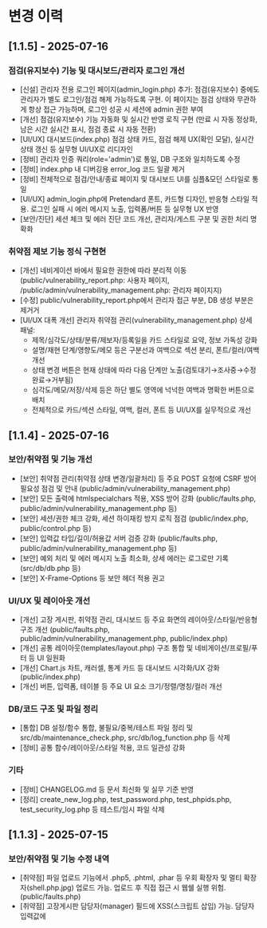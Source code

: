 # 변경 이력

## [1.1.5] - 2025-07-16

### 점검(유지보수) 기능 및 대시보드/관리자 로그인 개선
- [신설] 관리자 전용 로그인 페이지(admin_login.php) 추가: 점검(유지보수) 중에도 관리자가 별도 로그인/점검 해제 가능하도록 구현. 이 페이지는 점검 상태와 무관하게 항상 접근 가능하며, 로그인 성공 시 세션에 admin 권한 부여
- [개선] 점검(유지보수) 기능 자동화 및 실시간 반영 로직 구현 (만료 시 자동 정상화, 남은 시간 실시간 표시, 점검 종료 시 자동 전환)
- [UI/UX] 대시보드(index.php) 점검 상태 카드, 점검 해제 UX(확인 모달), 실시간 상태 갱신 등 실무형 UI/UX로 리디자인
- [정비] 관리자 인증 쿼리(role='admin')로 통일, DB 구조와 일치하도록 수정
- [정비] index.php 내 디버깅용 error_log 코드 일괄 제거
- [정비] 전체적으로 점검/안내/종료 페이지 및 대시보드 UI를 심플&모던 스타일로 통일
- [UI/UX] admin_login.php에 Pretendard 폰트, 카드형 디자인, 반응형 스타일 적용. 로그인 실패 시 에러 메시지 노출, 입력폼/버튼 등 실무형 UX 반영
- [보안/진단] 세션 체크 및 에러 진단 코드 개선, 관리자/게스트 구분 및 권한 처리 명확화

### 취약점 제보 기능 정식 구현현
- [개선] 네비게이션 바에서 필요한 권한에 따라 분리적 이동(public/vulnerability_report.php: 사용자 페이지, /public/admin/vulnerability_management.php: 관리자 페이지지)
- [수정] public/vulnerability_report.php에서 관리자 접근 부분, DB 생성 부분은 제거거
- [UI/UX 대폭 개선] 관리자 취약점 관리(vulnerability_management.php) 상세 패널:
  - 제목/심각도/상태/분류/제보자/등록일을 카드 스타일로 요약, 정보 가독성 강화
  - 설명/재현 단계/영향도/메모 등은 구분선과 여백으로 섹션 분리, 폰트/컬러/여백 개선
  - 상태 변경 버튼은 현재 상태에 따라 다음 단계만 노출(검토대기→조사중→수정완료→거부됨)
  - 심각도/메모/저장/삭제 등은 하단 별도 영역에 넉넉한 여백과 명확한 버튼으로 배치
  - 전체적으로 카드/섹션 스타일, 여백, 컬러, 폰트 등 UI/UX를 실무적으로 개선


## [1.1.4] - 2025-07-16

### 보안/취약점 및 기능 개선
- [보안] 취약점 관리(취약점 상태 변경/일괄처리) 등 주요 POST 요청에 CSRF 방어 필요성 점검 및 안내 (public/admin/vulnerability_management.php)
- [보안] 모든 출력에 htmlspecialchars 적용, XSS 방어 강화 (public/faults.php, public/admin/vulnerability_management.php 등)
- [보안] 세션/권한 체크 강화, 세션 하이재킹 방지 로직 점검 (public/index.php, public/control.php 등)
- [보안] 입력값 타입/길이/허용값 서버 검증 강화 (public/faults.php, public/admin/vulnerability_management.php 등)
- [보안] 예외 처리 및 에러 메시지 노출 최소화, 상세 에러는 로그로만 기록 (src/db/db.php 등)
- [보안] X-Frame-Options 등 보안 헤더 적용 권고

### UI/UX 및 레이아웃 개선
- [개선] 고장 게시판, 취약점 관리, 대시보드 등 주요 화면의 레이아웃/스타일/반응형 구조 개선 (public/faults.php, public/admin/vulnerability_management.php, public/index.php)
- [개선] 공통 레이아웃(templates/layout.php) 구조 통합 및 네비게이션/프로필/푸터 등 UI 일원화
- [개선] Chart.js 차트, 캐러셀, 통계 카드 등 대시보드 시각화/UX 강화 (public/index.php)
- [개선] 버튼, 입력폼, 테이블 등 주요 UI 요소 크기/정렬/명칭/컬러 개선

### DB/코드 구조 및 파일 정리
- [통합] DB 설정/함수 통합, 불필요/중복/테스트 파일 정리 및 src/db/maintenance_check.php, src/db/log_function.php 등 삭제
- [정비] 공통 함수/레이아웃/스타일 적용, 코드 일관성 강화

### 기타
- [정비] CHANGELOG.md 등 문서 최신화 및 실무 기준 반영
- [정리] create_new_log.php, test_password.php, test_phpids.php, test_security_log.php 등 테스트/임시 파일 삭제

## [1.1.3] - 2025-07-15

### 보안/취약점 및 기능 수정 내역
- [취약점] 파일 업로드 기능에서 .php5, .phtml, .phar 등 우회 확장자 및 멀티 확장자(shell.php.jpg) 업로드 가능. 업로드 후 직접 접근 시 웹쉘 실행 위험. (public/faults.php)
- [취약점] 고장게시판 담당자(manager) 필드에 XSS(스크립트 삽입) 가능. 담당자 입력값에 <script>, <img onerror=...> 등 악성 코드 삽입 시, 고장 목록 조회 시 관리자/사용자 브라우저에서 스크립트 실행되어 세션 탈취, 권한 상승 등 2차 피해 발생 가능. (public/faults.php)
- [수정] 담당자(manager) 필드 출력 시 htmlspecialchars() 적용하여 XSS 방어. (public/faults.php)
- [수정] 파일 업로드 시 허용 확장자/실제 MIME 타입 검사 강화, 멀티 확장자/우회 방지 로직 추가. (public/faults.php)

## [1.1.2] - 2025-07-14

### 사용자 관리(계정/비밀번호/UX)
- [추가] 사용자 관리에서 계정 완전 삭제(DELETE) 기능 도입, 삭제 버튼 신설(관리자 계정은 삭제 불가)
- [변경] 비밀번호 초기화 시 관리자가 직접 새 비밀번호를 입력하여 즉시 변경 가능(랜덤 X, 인라인 입력폼)
- [개선] 전체 UI/UX를 화이트+파란(하늘) 계열로 심플하게 리디자인(테이블, 버튼, 입력폼, 배경 등)
- [개선] 관리 버튼(삭제/비번초기화) 컬러와 명칭 명확화, 불필요한 요소 최소화, 가독성 향상
- [수정] public/admin/user_management.php 내 모든 관련 로직 및 화면 구조 일원화

## [1.1.1] - 2025-07-13

### 대시보드/UX/화면
- [추가] 사용자 대시보드에 내 최근 활동(고장 제보, 취약점 제보, 알림) 섹션 신설 (`public/index.php`)
- [개선] 공지사항 카드 레이아웃 및 정보(제목, 내용, 작성자) 표시 방식 개선 (`public/index.php`)
- [수정] 운영/시스템 카드 클릭 시 드롭다운 → 모달 팝업 방식으로 변경, 외부 클릭/ESC로 닫힘 (`public/index.php`)
- [개선] 관리자 대시보드 카드/섹션 단순화, 주요 통계/상태 실시간 갱신, 불필요한 통계/카드 통합 (`public/index.php`)
- [추가] 실시간 알림(공격, 고장, 제어 등) 토스트/뱃지 표시, 알림 드롭다운 UI (`public/index.php`, `public/admin/notify_api.php`)
- [개선] 반응형 레이아웃, flex 구조, JS 이벤트 처리 등 반복 피드백 반영

### 기능/로직/백엔드
- [추가] 알림 테이블 및 테스트 데이터 생성, 알림 API 연동 (`src/log/log_function.php`, `public/admin/notify_api.php`)
- [개선] 공지/점검/운영/보안 관리 기능을 카드/토글/모달 내에서 직관적으로 통제 가능하도록 최적화 (`public/index.php`, `public/admin/system_status.php`)
- [수정] 컬럼/테이블 오류, DB 스키마/초기화/샘플 데이터 보강 (`sql/rotator_system.sql`)
- [추가] 보안 로그 API 및 대시보드 연동 (`public/admin/get_security_logs.php`, `public/security_dashboard.php`)

### 보안/운영
- [강화] PHPIDS 기반 공격 탐지 로직 개선, 보안 로그 별도 관리 (`src/log/log_function.php`, `public/control.php`, `public/faults.php`, `public/make_account.php`)
- [개선] DB/코드/파일/운영 로그 백업/복구/모니터링 가이드 보강 (`docs/MAINTENANCE.md`)
- [추가] 보안 이벤트 통계, 유형별/시간대별/상위IP 등 상세 대시보드 구현 (`public/security_dashboard.php`, `public/admin/security_center.php`)

### 문서/협업
- [리뉴얼] README.md, docs/README.md, MAINTENANCE.md 등 실무형 문서로 전면 개편
- [추가] PROJECT_DETAIL.md 기반 전체 구조/흐름/보안/운영 문서화
- [정비] CHANGELOG.md, DEPENDENCIES.md, VERSION.md 등 문서 최신화 및 실무 기준 반영

### 기타
- [정리] 불필요/중복/테스트 파일 정리 및 디렉토리 구조 통합
- [추가] 주요 관리자 기능(계정/파일/시스템/점검/공지 등) 별도 파일로 분리(`public/admin/` 하위)

## [1.1.0] - 2025-07-08
- 관리자 UI/UX 대폭 개선, DB 구조 통합, 보안/운영 기능 강화
- 실시간 알림/모니터링/파일/사용자/공지 관리 기능 추가
- PHPIDS 연동, 보안 로그 기록, 공지사항 UX 개선


## [1.0.x] 이하
- PLC 제어, 고장 관리, 활동/보안 로그, 유지보수 모드, 공지/알림 등 기본 기능 구현
- 보안(비밀번호 해시, 세션, prepared statement, 파일 업로드 제한 등) 적용 